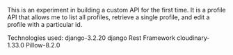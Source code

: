 This is an experiment in building a custom API for the first time. It is a profile API that allows me to list all profiles, retrieve a single profile, and edit a profile with a particular id. 

Technologies used: 
django-3.2.20
django Rest Framework
cloudinary-1.33.0
Pillow-8.2.0
